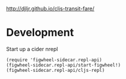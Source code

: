 http://djljr.github.io/cljs-transit-fare/

Development
===========

Start up a cider nrepl

    (require 'figwheel-sidecar.repl-api)
    (figwheel-sidecar.repl-api/start-figwheel!)
    (figwheel-sidecar.repl-api/cljs-repl)
